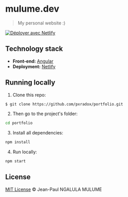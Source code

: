 # mulume.dev

> My personal website :)

[![Déployer avec Netlify](https://www.netlify.com/img/deploy/button.svg)](https://app.netlify.com/start/deploy?repository=https://github.com/pxradox/portfolio)


## Technology stack

- **Front-end:** [Angular](https://angular.io/)
- **Deployment:** [Netlify](https://www.netlify.com/)

## Running locally

1. Clone this repo:

```sh
$ git clone https://github.com/pxradox/portfolio.git
```

2. Then go to the project's folder:

```sh
cd portfolio
```

3. Install all dependencies:

```sh
npm install
```

4. Run locally:

```sh
npm start
```

## License

[MIT License](https://opensource.org/license/mit/) © Jean-Paul NGALULA MULUME
